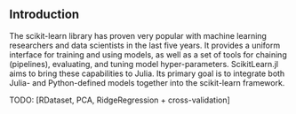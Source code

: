 Introduction
-------

The scikit-learn library has proven very popular with machine learning
researchers and data scientists in the last five years. It provides a uniform
interface for training and using models, as well as a set of tools for chaining
(pipelines), evaluating, and tuning model hyper-parameters. ScikitLearn.jl aims
to bring these capabilities to Julia.  Its primary goal is to integrate both
Julia- and Python-defined models together into the scikit-learn framework.

TODO: [RDataset, PCA, RidgeRegression + cross-validation]

